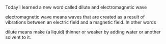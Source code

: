 Today I learned a new word called dilute and electromagnetic wave



electromagnetic wave means  waves that are created as a result of vibrations between an electric field and a magnetic field. In other words



dilute means make (a liquid) thinner or weaker by adding water or another solvent to it.